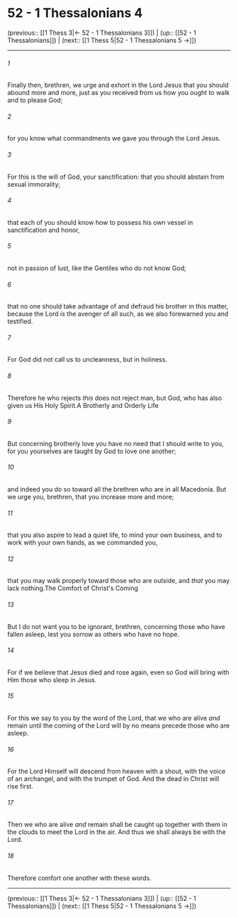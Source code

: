 # 52 - 1 Thessalonians 4

(previous:: [[1 Thess 3|← 52 - 1 Thessalonians 3]]) | (up:: [[52 - 1 Thessalonians]]) | (next:: [[1 Thess 5|52 - 1 Thessalonians 5 →]])

***


###### 1 
Finally then, brethren, we urge and exhort in the Lord Jesus that you should abound more and more, just as you received from us how you ought to walk and to please God; 

###### 2 
for you know what commandments we gave you through the Lord Jesus. 

###### 3 
For this is the will of God, your sanctification: that you should abstain from sexual immorality; 

###### 4 
that each of you should know how to possess his own vessel in sanctification and honor, 

###### 5 
not in passion of lust, like the Gentiles who do not know God; 

###### 6 
that no one should take advantage of and defraud his brother in this matter, because the Lord _is_ the avenger of all such, as we also forewarned you and testified. 

###### 7 
For God did not call us to uncleanness, but in holiness. 

###### 8 
Therefore he who rejects _this_ does not reject man, but God, who has also given us His Holy Spirit.A Brotherly and Orderly Life 

###### 9 
But concerning brotherly love you have no need that I should write to you, for you yourselves are taught by God to love one another; 

###### 10 
and indeed you do so toward all the brethren who are in all Macedonia. But we urge you, brethren, that you increase more and more; 

###### 11 
that you also aspire to lead a quiet life, to mind your own business, and to work with your own hands, as we commanded you, 

###### 12 
that you may walk properly toward those who are outside, and _that_ you may lack nothing.The Comfort of Christ's Coming 

###### 13 
But I do not want you to be ignorant, brethren, concerning those who have fallen asleep, lest you sorrow as others who have no hope. 

###### 14 
For if we believe that Jesus died and rose again, even so God will bring with Him those who sleep in Jesus. 

###### 15 
For this we say to you by the word of the Lord, that we who are alive _and_ remain until the coming of the Lord will by no means precede those who are asleep. 

###### 16 
For the Lord Himself will descend from heaven with a shout, with the voice of an archangel, and with the trumpet of God. And the dead in Christ will rise first. 

###### 17 
Then we who are alive _and_ remain shall be caught up together with them in the clouds to meet the Lord in the air. And thus we shall always be with the Lord. 

###### 18 
Therefore comfort one another with these words.

***

(previous:: [[1 Thess 3|← 52 - 1 Thessalonians 3]]) | (up:: [[52 - 1 Thessalonians]]) | (next:: [[1 Thess 5|52 - 1 Thessalonians 5 →]])
